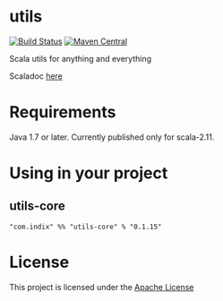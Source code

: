# utils
[![Build Status](https://snap-ci.com/indix/utils/branch/master/build_image)](https://snap-ci.com/indix/utils/branch/master) [![Maven Central](https://maven-badges.herokuapp.com/maven-central/com.indix/utils_2.11/badge.svg)](https://maven-badges.herokuapp.com/maven-central/com.indix/utils_2.11)

Scala utils for anything and everything


Scaladoc [here](http://oss.indix.com/utils/latest/api/)

# Requirements

Java 1.7 or later.
Currently published only for scala-2.11.


# Using in your project

## utils-core

`"com.indix" %% "utils-core" % "0.1.15"`

# License

This project is licensed under the [Apache License](https://raw.githubusercontent.com/indix/utils/master/LICENSE)

